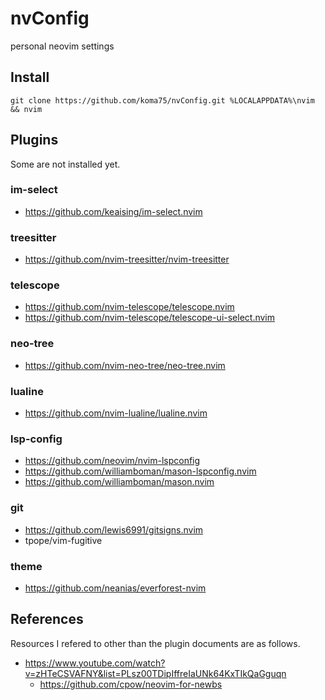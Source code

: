 nvConfig
========================================================================

personal neovim settings

Install
------------------------------------------------------------------------

~~~ shell
git clone https://github.com/koma75/nvConfig.git %LOCALAPPDATA%\nvim && nvim
~~~

Plugins
------------------------------------------------------------------------

Some are not installed yet.

### im-select

* https://github.com/keaising/im-select.nvim

### treesitter

* https://github.com/nvim-treesitter/nvim-treesitter

### telescope

* https://github.com/nvim-telescope/telescope.nvim
* https://github.com/nvim-telescope/telescope-ui-select.nvim

### neo-tree

* https://github.com/nvim-neo-tree/neo-tree.nvim

### lualine

* https://github.com/nvim-lualine/lualine.nvim

### lsp-config

* https://github.com/neovim/nvim-lspconfig
* https://github.com/williamboman/mason-lspconfig.nvim
* https://github.com/williamboman/mason.nvim

### git

* https://github.com/lewis6991/gitsigns.nvim
* tpope/vim-fugitive

### theme

* https://github.com/neanias/everforest-nvim

References
------------------------------------------------------------------------

Resources I refered to other than the plugin documents are as follows.

* https://www.youtube.com/watch?v=zHTeCSVAFNY&list=PLsz00TDipIffreIaUNk64KxTIkQaGguqn
    * https://github.com/cpow/neovim-for-newbs
